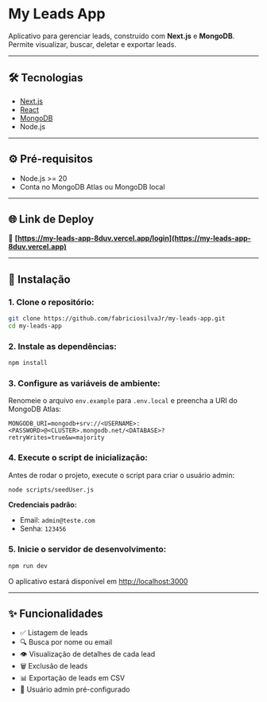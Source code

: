 # My Leads App

Aplicativo para gerenciar leads, construído com **Next.js** e **MongoDB**. Permite visualizar, buscar, deletar e exportar leads.

---

## 🛠 Tecnologias

- [Next.js](https://nextjs.org/)
- [React](https://reactjs.org/)
- [MongoDB](https://www.mongodb.com/)
- Node.js

---

## ⚙️ Pré-requisitos

- Node.js >= 20
- Conta no MongoDB Atlas ou MongoDB local

---

## 🌐 Link de Deploy

🔗 **[https://my-leads-app-8duv.vercel.app/login](https://my-leads-app-8duv.vercel.app)**

---

## 🚀 Instalação

### 1. Clone o repositório:

```bash
git clone https://github.com/fabriciosilvaJr/my-leads-app.git
cd my-leads-app
```

### 2. Instale as dependências:

```bash
npm install
```

### 3. Configure as variáveis de ambiente:

Renomeie o arquivo `env.example` para `.env.local` e preencha a URI do MongoDB Atlas:

```env
MONGODB_URI=mongodb+srv://<USERNAME>:<PASSWORD>@<CLUSTER>.mongodb.net/<DATABASE>?retryWrites=true&w=majority
```

### 4. Execute o script de inicialização:

Antes de rodar o projeto, execute o script para criar o usuário admin:

```bash
node scripts/seedUser.js
```

**Credenciais padrão:**
- Email: `admin@teste.com`
- Senha: `123456`

### 5. Inicie o servidor de desenvolvimento:

```bash
npm run dev
```

O aplicativo estará disponível em [http://localhost:3000](http://localhost:3000)

---

## ✨ Funcionalidades

- ✅ Listagem de leads
- 🔍 Busca por nome ou email
- 👁️ Visualização de detalhes de cada lead
- 🗑️ Exclusão de leads
- 📊 Exportação de leads em CSV
- 👤 Usuário admin pré-configurado

